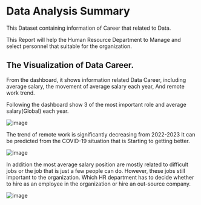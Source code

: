 # Data Analysis Summary

This Dataset containing information of Career that related to Data.

This Report will help the Human Resource Department to Manage and select personnel that suitable for the organization.

## The Visualization of Data Career.

From the dashboard, it shows information related Data Career, including average salary, the movement of average salary each year, And remote work trend.

Following the dashboard show 3 of the most important role and average salary(Global) each year.

![image](https://user-images.githubusercontent.com/128878040/234534952-33ca4c4f-d916-4c2d-9973-9bd160047fdb.png)


The trend of remote work is significantly decreasing from 2022-2023 It can be predicted from the COVID-19 situation that is Starting to getting better.

![image](https://user-images.githubusercontent.com/128878040/234535565-7a7bbd9b-42ab-407f-a431-59aedf6e9f49.png)

In addition the most average salary position are mostly related to difficult jobs or the job that is just a few people can do. 
However, these jobs still important to the organization. Which HR department has to decide whether to hire as an employee in the organization or hire an out-source company.

![image](https://user-images.githubusercontent.com/128878040/234534825-139092a8-6d62-43df-92ba-07caf3945853.png)



